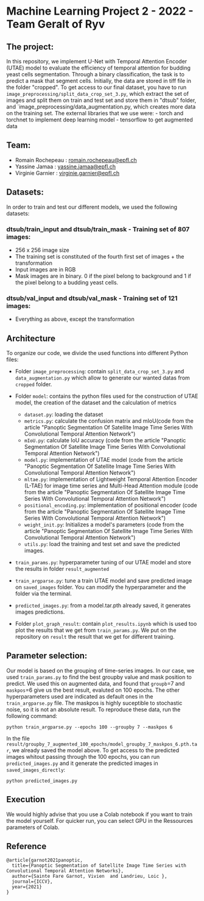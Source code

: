# Machine Learning Project 2 - 2022 - Team Geralt of Ryv

## The project:
In this repository, we implement U-Net with Temporal Attention Encoder (UTAE) model to evaluate the efficiency of temporal attention for budding yeast cells segmentation.
Through a binary classification, the task is to predict a mask that segment cells.
Initially, the data are stored in tiff file in the folder "cropped". To get access to our final dataset, you have to run `image_preprocessing/split_data_crop_set_3.py`, which extract the set of images and split them on train and test set and store them in "dtsub" folder, and `image_preprocessing/data_augmentation.py, which creates more data on the training set.
The external libraries that we use were:
    - torch and torchnet to implement deep learning model
    - tensorflow to get augmented data


## Team:
  - Romain Rochepeau : romain.rochepeau@epfl.ch
  - Yassine Jamaa : yassine.jamaa@epfl.ch
  - Virginie Garnier : virginie.garnier@epfl.ch 

## Datasets:
 In order to train and test our different models, we used the following datasets: 
 ### dtsub/train_input and dtsub/train_mask - Training set of 807 images:
 - 256 x 256 image size
 - The training set is constituted of the fourth first set of images + the transformation
 - Input images are in RGB
 - Mask images are in binary. 0 if the pixel belong to background and 1 if the pixel belong to a budding yeast cells.


 ### dtsub/val_input and dtsub/val_mask - Training set of 121 images:
 - Everything as above, except the transformation


##  Architecture
To organize our code, we divide the used functions into different Python files:

- Folder `image_preprocessing`: contain `split_data_crop_set_3.py` and `data_augmentation.py` which allow to generate our wanted datas from `cropped` folder.
- Folder `model`: contains the python files used for the construction of UTAE model, the creation of the dataset and the calculation of metrics
    - `dataset.py`: loading the dataset
    - `metrics.py`: calculate the confusion matrix and mIoU(code from the article "Panoptic Segmentation Of Satellite Image Time Series With Convolutional Temporal    Attention Network")
    - `mIoU.py`: calculate IoU accuracy (code from the article "Panoptic Segmentation Of Satellite Image Time Series With Convolutional Temporal Attention Network")
    - `model.py`: implementation of UTAE model (code from the article "Panoptic Segmentation Of Satellite Image Time Series With Convolutional Temporal Attention Network")
    - `mltae.py`: implementation of Lightweight Temporal Attention Encoder (L-TAE) for image time series and Multi-Head Attention module (code from the article "Panoptic Segmentation Of Satellite Image Time Series With Convolutional Temporal Attention Network")
    - `positional_encoding.py`: implementation of positional encoder (code from the article "Panoptic Segmentation Of Satellite Image Time Series With Convolutional Temporal Attention Network")
    - `weight_init.py`: Initializes a model's parameters (code from the article "Panoptic Segmentation Of Satellite Image Time Series With Convolutional Temporal Attention Network")
    - `utils.py`: load the training and test set and save the predicted images.

- `train_params.py`: hyperparameter tuning of our UTAE model and store the results in folder `result_augmented`

- `train_argparse.py`: tune a train UTAE model and save predicted image on `saved_images` folder. You can modify the hyperparameter and the folder via the terminal.

- `predicted_images.py`: from a model.tar.pth already saved, it generates images predictions.

- Folder `plot_graph_result`: contain `plot_results.ipynb` which is used too plot the results that we get from `train_params.py`. We put on the repository on `result` the result that we get for different training.

## Parameter selection: 
Our model is based on the grouping of time-series images. In our case, we used `train_params.py` to find the best groupby value and mask position to predict. We used this on augmented data, and found that `groupb`=7 and `maskpos`=6 give us the best result, evaluted on 100 epochs. The other hyperparameters used are indicated as default ones in the `train_argparse.py` file. The maskpos is highly suceptible to stochastic noise, so it is not an absolute result. To reproduce these data, run the following command: 

    python train_argparse.py --epochs 100 --groupby 7 --maskpos 6

In the file `result/groupby_7_augmented_100_epochs/model_groupby_7_maskpos_6.pth.tar`, we already saved the model above. To get access to the predicted images whitout passing through the 100 epochs, you can run `predicted_images.py` and it generate the predicted images in `saved_images_directly`: 

    python predicted_images.py

## Execution

We would highly advise that you use a Colab notebook if you want to train the model yourself. For quicker run, you can select GPU in the Ressources parameters of Colab. 

## Reference

    @article{garnot2021panoptic,
      title={Panoptic Segmentation of Satellite Image Time Series with Convolutional Temporal Attention Networks},
      author={Sainte Fare Garnot, Vivien  and Landrieu, Loic },
      journal={ICCV},
      year={2021}
    }

